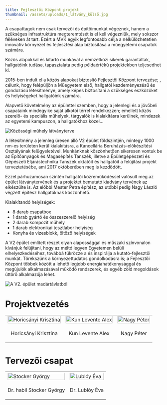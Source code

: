 ```yaml
---
title: Fejlesztői Központ projekt
thumbnail: /assets/uploads/1_látvány_külső.jpg
---
```

A csapattagok nem csak tervezői és építőimunkát végeznek, hanem a szükséges infrastruktúra megteremtését is el kell végezniük, mely sokszor féléveken át tart. Ezért a MVK egyik legfontosabb célja a nélkülözhetetlen innovatív környezet és fejlesztési alap biztosítása a műegyetemi csapatok számára.

Közös alapokkal és kitartó munkával a nemzetközi sikerek garantáltak, hallgatóink tudása, tapasztalata pedig példaértékű projektekben teljesedhet ki.

2015-ben indult el a közös alapokat biztosító Fejlesztői Központ tervezése; , célunk, hogy felépüljön a Műegyetem első, hallgatói kezdeményezésű és gondozású létesítménye, amely képes biztosítani a szükséges eszközöket és helyiségeket hallgatóink számára.

Alapvető követelmény az épülettel szemben, hogy a jelenlegi és a jövőbeli csapataink mindegyike saját alkotói térrel rendelkezzen; emellett közös szerelő- és speciális műhelyek, tárgyalók is kialakításra kerülnek, mindezek az egyetemi kampuszon, a hallgatókhoz közel…

![Közösségi műhely látványterve](/assets/uploads/2_látvány_workshop.jpg)

A létesítmény a jelenleg üresen álló V2 épület földszintjén, mintegy 1000 nm-es területen kerül kialakításra, a Kancellária Beruházás-előkészítési Osztályának felügyeletével. Munkánknak köszönhetően sikeresen vontuk be az Építőanyagok és Magasépítés Tanszék, illetve a Épületgépészeti és Gépészeti Eljárástechnika Tanszék oktatóit és hallgatóit a felújítási projekt terveztetésébe, ami 2017 októberében meg is kezdődött.

Ezzel párhuzamosan szintén hallgatói közreműködéssel valósult meg az épület látványtervének és a projektet bemutató kiadvány tervének az elkészülte is. Az előbbi Mester Petra építész, az utóbbi pedig Nagy László végzett építész hallgatóknak köszönhető.

Kialakítandó helyiségek:

* 8 darab csapatbox
* 1 darab gyártó és összeszerelő helyiség
* 2 darab kompozit műhely
* 1 darab elektronikai tesztlabor helyiség
* Konyha és vizesblokk, öltöző helyiségek

A V2 épület említett részét olyan alapossággal és műszaki színvonalon kívánjuk felújítani, hogy az méltó legyen Egyetemen belüli elhelyezkedéséhez, továbbá tükrözze a és inspirálja a kutató-fejlesztői munkát. Törekszünk a környezettudatos gondolkodásra is; a Fejlesztői Központ többek között a lehető legjobb energiahatékonysággal és megújulók alkalmazásával működő rendszerek, és egyéb zöld megoldások úttörő alkalmazója lehet.

![A V2. épület madártávlatból](/assets/uploads/00_helyszín.jpg)

# Projektvezetés
 <table style="width:100%">

  <tr>
    <td><img src="/assets/uploads/silu.png" style="width:100%" alt="Horicsányi Krisztina"></td>
    <td><img src="/assets/uploads/kun_levente.jpg" style="width:100%" alt="Kun Levente Alex"></td>
    <td><img src="/assets/uploads/nagy_peter.png" style="width:100%" alt="Nagy Péter"></td>
  </tr>
  <tr>
    <td><p style="text-align: center;">Horicsányi Krisztina</p></td>
    <td><p style="text-align: center;">Kun Levente Alex</p></td>
    <td><p style="text-align: center;">Nagy Péter</p></td>
  </tr>
</table> 

# Tervezői csapat


 <table style="width:100%">

  <tr>
    <td><a href="https://epito.bme.hu/stocker-gyorgy"><img src="/assets/uploads/stocker_gyorgy.jpg" style="width:100%" alt="Stocker György"></a></td>
    <td><a href="https://epito.bme.hu/lubloy-eva"><img src="/assets/uploads/lubloy_eva2.jpg" style="width:100%" alt="Lublóy Éva"></a></td>
  </tr>
  <tr>
    <td><p style="text-align: center;">Dr. habil Stocker György</p></td>
    <td><p style="text-align: center;">Dr. Lublóy Éva</p></td>
  </tr>
</table> 
